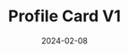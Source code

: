 ---
url: 'https://connect-your-tribe-profile-card-8nf5.onrender.com/'
title: 'Profile Card V1'
date: '2024-02-08'
description: 'Project waar ik een visitekaartje moest ontwerpen en bouwen.'
githubUrl: 'https://github.com/Annevd/connect-your-tribe-profile-card'
image:
    url: '../images/'
    alt: ''
tags: ["HTML", "CSS", "Javascript", "NodeJS"]
---